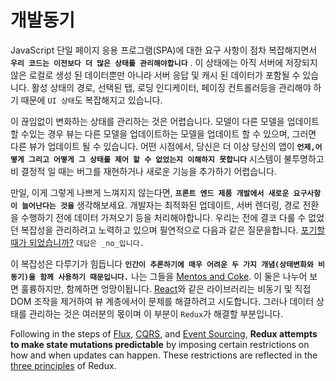 # 개발동기

JavaScript 단일 페이지 응용 프로그램(SPA)에 대한 요구 사항이 점차 복잡해지면서 **`우리 코드는 이전보다 더 많은 상태를 관리해야합니다`** . 이 상태에는 아직 서버에 저장되지 않은 로컬로 생성 된 데이터뿐만 아니라 서버 응답 및 캐시 된 데이터가 포함될 수 있습니다. 활성 상태의 경로, 선택된 탭, 로딩 인디케이터, 페이징 컨트롤러등을 관리해야 하기 때문에 `UI 상태`도 복잡해지고 있습니다.

이 끊임없이 변화하는 상태를 관리하는 것은 어렵습니다. 모델이 다른 모델을 업데이트 할 수있는 경우 뷰는 다른 모델을 업데이트하는 모델을 업데이트 할 수 있으며, 그러면 다른 뷰가 업데이트 될 수 있습니다. 어떤 시점에서, 당신은 더 이상 당신의 앱이 **`언제,어떻게 그리고 어떻게 그 상태를 제어 할 수 없었는지 이해하지 못합니다`** 시스템이 불투명하고 비 결정적 일 때는 버그를 재현하거나 새로운 기능을 추가하기 어렵습니다.

만일, 이게 그렇게 나쁘게 느껴지지 않는다면, **`프론트 엔드 제품 개발에서 새로운 요구사항이 늘어난다는 것을`** 생각해보세요. 개발자는 최적화된 업데이트, 서버 렌더링, 경로 전환을 수행하기 전에 데이터 가져오기 등을 처리해야합니다. 우리는 전에 결코 다룰 수 없었던 복잡성을 관리하려고 노력하고 있으며 필연적으로 다음과 같은 질문을합니다. [포기할 때가 되었습니까?](http://www.quirksmode.org/blog/archives/2015/07/stop_pushing_th.html) `대답은 _no_입니다.`

이 복잡성은 다루기가 힘듭니다 **`인간이 추론하기에 매우 어려운 두 가지 개념(상태변화와 비동기)을 함께 사용하기 때문입니다.`** 나는 그들을 [Mentos and Coke](https://en.wikipedia.org/wiki/Diet_Coke_and_Mentos_eruption). 이 둘은 나누어 보면 훌륭하지만, 함께하면 엉망이됩니다. [React](http://facebook.github.io/react)와 같은 라이브러리는 비동기 및 직접 DOM 조작을 제거하여 뷰 계층에서이 문제를 해결하려고 시도합니다. 그러나 데이터 상태를 관리하는 것은 여러분의 몫이며 이 부분이 `Redux`가 해결할 부분입니다.

Following in the steps of [Flux](http://facebook.github.io/flux), [CQRS](http://martinfowler.com/bliki/CQRS.html), and [Event Sourcing](http://martinfowler.com/eaaDev/EventSourcing.html), **Redux attempts to make state mutations predictable** by imposing certain restrictions on how and when updates can happen. These restrictions are reflected in the [three principles](ThreePrinciples.md) of Redux.
